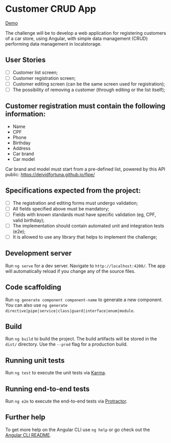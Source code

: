 # Customer CRUD App

[Demo](https://carlosrbta.github.io/customer-crud-angular/)

The challenge will be to develop a web application for registering customers of a car store, using Angular, with simple data management (CRUD) performing data management in localstorage.

## User Stories

- [ ] Customer list screen;
- [ ] Customer registration screen;
- [ ] Customer editing screen (can be the same screen used for registration);
- [ ] The possibility of removing a customer (through editing or the list itself);

## Customer registration must contain the following information:

- Name
- CPF
- Phone
- Birthday
- Address
- Car brand
- Car model

Car brand and model must start from a pre-defined list, powered by this API public: https://deividfortuna.github.io/fipe/

## Specifications expected from the project:

- [ ] The registration and editing forms must undergo validation;
- [ ] All fields specified above must be mandatory;
- [ ] Fields with known standards must have specific validation (eg, CPF, valid birthday);
- [ ] The implementation should contain automated unit and integration tests (e2e);
- [ ] It is allowed to use any library that helps to implement the challenge;

## Development server

Run `ng serve` for a dev server. Navigate to `http://localhost:4200/`. The app will automatically reload if you change any of the source files.

## Code scaffolding

Run `ng generate component component-name` to generate a new component. You can also use `ng generate directive|pipe|service|class|guard|interface|enum|module`.

## Build

Run `ng build` to build the project. The build artifacts will be stored in the `dist/` directory. Use the `--prod` flag for a production build.

## Running unit tests

Run `ng test` to execute the unit tests via [Karma](https://karma-runner.github.io).

## Running end-to-end tests

Run `ng e2e` to execute the end-to-end tests via [Protractor](http://www.protractortest.org/).

## Further help

To get more help on the Angular CLI use `ng help` or go check out the [Angular CLI README](https://github.com/angular/angular-cli/blob/master/README.md).
